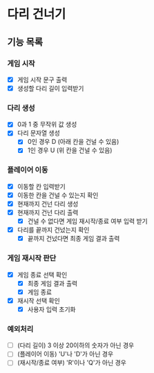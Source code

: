# 다리 건너기

## 기능 목록

### 게임 시작

- [x] 게임 시작 문구 출력
- [x] 생성할 다리 길이 입력받기

### 다리 생성

- [x] 0과 1 중 무작위 값 생성
- [x] 다리 문자열 생성
  - [x] 0인 경우 D (아래 칸을 건널 수 있음)
  - [x] 1인 경우 U (위 칸을 건널 수 있음)

### 플레이어 이동

- [x] 이동할 칸 입력받기
- [x] 이동한 칸을 건널 수 있는지 확인
- [x] 현재까지 건넌 다리 생성
- [x] 현재까지 건넌 다리 출력
  - [x] 건널 수 없다면 게임 재시작/종료 여부 입력 받기
- [x] 다리를 끝까지 건넜는지 확인
  - [x] 끝까지 건넜다면 최종 게임 결과 출력

### 게임 재시작 판단

- [x] 게임 종료 선택 확인
  - [x] 최종 게임 결과 출력
  - [x] 게임 종료
- [x] 재시작 선택 확인
  - [x] 사용자 입력 초기화

### 예외처리

- [ ] (다리 길이) 3 이상 20이하의 숫자가 아닌 경우
- [ ] (플레이어 이동) 'U'나 'D'가 아닌 경우
- [ ] (재시작/종료 여부) 'R'이나 'Q'가 아닌 경우
